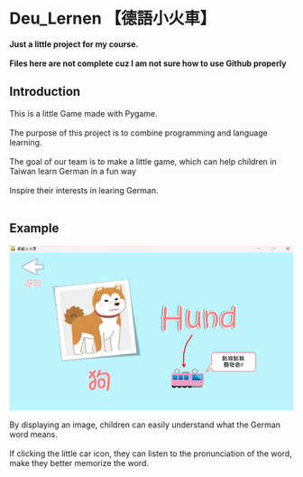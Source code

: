 # Deu_Lernen 【德語小火車】
<strong>Just a little project for my course. <br><br>
Files here are not complete cuz I am not sure how to use Github properly</strong> 

<h2>Introduction </h2>
This is a little Game made with Pygame. <br><br>
The purpose of this project is to combine programming and language learning. <br><br>
The goal of our team is to make a little game, which can help children in Taiwan learn German in a fun way <br> <br>
Inspire their interests in learing German. <br><br>

<h2>Example</h2>

![Example Image](https://github.com/TED-0136/Deu_Lernen/blob/main/Example.png)

By displaying an image, children can easily understand what the German word means. <br><br>
If clicking the little car icon, they can listen to the pronunciation of the word, make they better memorize the word. <br><br>
